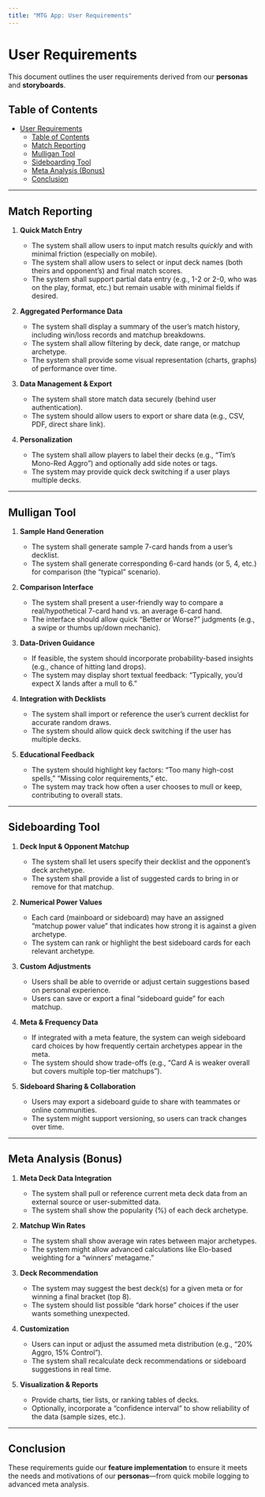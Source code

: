 ```yaml
---
title: "MTG App: User Requirements"
---
```


# User Requirements

This document outlines the user requirements derived from our **personas** and **storyboards**.

## Table of Contents
- [User Requirements](#user-requirements)
  - [Table of Contents](#table-of-contents)
  - [Match Reporting](#match-reporting)
  - [Mulligan Tool](#mulligan-tool)
  - [Sideboarding Tool](#sideboarding-tool)
  - [Meta Analysis (Bonus)](#meta-analysis-bonus)
  - [Conclusion](#conclusion)

---

## Match Reporting

1. **Quick Match Entry**  
   - The system shall allow users to input match results *quickly* and with minimal friction (especially on mobile).  
   - The system shall allow users to select or input deck names (both theirs and opponent’s) and final match scores.  
   - The system shall support partial data entry (e.g., 1-2 or 2-0, who was on the play, format, etc.) but remain usable with minimal fields if desired.

2. **Aggregated Performance Data**  
   - The system shall display a summary of the user’s match history, including win/loss records and matchup breakdowns.  
   - The system shall allow filtering by deck, date range, or matchup archetype.  
   - The system shall provide some visual representation (charts, graphs) of performance over time.

3. **Data Management & Export**  
   - The system shall store match data securely (behind user authentication).  
   - The system should allow users to export or share data (e.g., CSV, PDF, direct share link).

4. **Personalization**  
   - The system shall allow players to label their decks (e.g., “Tim’s Mono-Red Aggro”) and optionally add side notes or tags.  
   - The system may provide quick deck switching if a user plays multiple decks.

---

## Mulligan Tool

1. **Sample Hand Generation**  
   - The system shall generate sample 7-card hands from a user’s decklist.  
   - The system shall generate corresponding 6-card hands (or 5, 4, etc.) for comparison (the “typical” scenario).

2. **Comparison Interface**  
   - The system shall present a user-friendly way to compare a real/hypothetical 7-card hand vs. an average 6-card hand.  
   - The interface should allow quick “Better or Worse?” judgments (e.g., a swipe or thumbs up/down mechanic).

3. **Data-Driven Guidance**  
   - If feasible, the system should incorporate probability-based insights (e.g., chance of hitting land drops).  
   - The system may display short textual feedback: “Typically, you’d expect X lands after a mull to 6.”

4. **Integration with Decklists**  
   - The system shall import or reference the user’s current decklist for accurate random draws.  
   - The system should allow quick deck switching if the user has multiple decks.

5. **Educational Feedback**  
   - The system should highlight key factors: “Too many high-cost spells,” “Missing color requirements,” etc.  
   - The system may track how often a user chooses to mull or keep, contributing to overall stats.

---

## Sideboarding Tool

1. **Deck Input & Opponent Matchup**  
   - The system shall let users specify their decklist and the opponent’s deck archetype.  
   - The system shall provide a list of suggested cards to bring in or remove for that matchup.

2. **Numerical Power Values**  
   - Each card (mainboard or sideboard) may have an assigned “matchup power value” that indicates how strong it is against a given archetype.  
   - The system can rank or highlight the best sideboard cards for each relevant archetype.

3. **Custom Adjustments**  
   - Users shall be able to override or adjust certain suggestions based on personal experience.  
   - Users can save or export a final “sideboard guide” for each matchup.

4. **Meta & Frequency Data**  
   - If integrated with a meta feature, the system can weigh sideboard card choices by how frequently certain archetypes appear in the meta.  
   - The system should show trade-offs (e.g., “Card A is weaker overall but covers multiple top-tier matchups”).

5. **Sideboard Sharing & Collaboration**  
   - Users may export a sideboard guide to share with teammates or online communities.  
   - The system might support versioning, so users can track changes over time.

---

## Meta Analysis (Bonus)

1. **Meta Deck Data Integration**  
   - The system shall pull or reference current meta deck data from an external source or user-submitted data.  
   - The system shall show the popularity (%) of each deck archetype.

2. **Matchup Win Rates**  
   - The system shall show average win rates between major archetypes.  
   - The system might allow advanced calculations like Elo-based weighting for a “winners’ metagame.”

3. **Deck Recommendation**  
   - The system may suggest the best deck(s) for a given meta or for winning a final bracket (top 8).  
   - The system should list possible “dark horse” choices if the user wants something unexpected.

4. **Customization**  
   - Users can input or adjust the assumed meta distribution (e.g., “20% Aggro, 15% Control”).  
   - The system shall recalculate deck recommendations or sideboard suggestions in real time.

5. **Visualization & Reports**  
   - Provide charts, tier lists, or ranking tables of decks.  
   - Optionally, incorporate a “confidence interval” to show reliability of the data (sample sizes, etc.).

---

## Conclusion

These requirements guide our **feature implementation** to ensure it meets the needs and motivations of our **personas**—from quick mobile logging to advanced meta analysis.  
